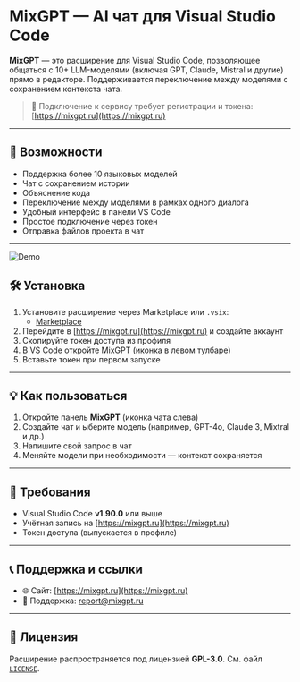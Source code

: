 # MixGPT — AI чат для Visual Studio Code

**MixGPT** — это расширение для Visual Studio Code, позволяющее общаться с 10+ LLM-моделями (включая GPT, Claude, Mistral и другие) прямо в редакторе. Поддерживается переключение между моделями с сохранением контекста чата.

> 🔐 Подключение к сервису требует регистрации и токена: [https://mixgpt.ru](https://mixgpt.ru)

---

## 🚀 Возможности

- Поддержка более 10 языковых моделей
- Чат с сохранением истории
- Объяснение кода
- Переключение между моделями в рамках одного диалога
- Удобный интерфейс в панели VS Code
- Простое подключение через токен
- Отправка файлов проекта в чат

---


![Demo](assets/ChatExample.gif)


## 🛠 Установка

1. Установите расширение через Marketplace или `.vsix`:
   - [Marketplace](https://marketplace.visualstudio.com/items?itemName=MixGPT.mixgpt)
2. Перейдите в [https://mixgpt.ru](https://mixgpt.ru) и создайте аккаунт
3. Скопируйте токен доступа из профиля
4. В VS Code откройте MixGPT (иконка в левом тулбаре)
5. Вставьте токен при первом запуске

---

## 💡 Как пользоваться

1. Откройте панель **MixGPT** (иконка чата слева)
2. Создайте чат и ыберите модель (например, GPT-4o, Claude 3, Mixtral и др.)
3. Напишите свой запрос в чат
4. Меняйте модели при необходимости — контекст сохраняется

---

## 📌 Требования

- Visual Studio Code **v1.90.0** или выше
- Учётная запись на [https://mixgpt.ru](https://mixgpt.ru)
- Токен доступа (выпускается в профиле)

---

## 📞 Поддержка и ссылки

- 🌐 Сайт: [https://mixgpt.ru](https://mixgpt.ru)
- 📧 Поддержка: report@mixgpt.ru

---

## 📝 Лицензия

Расширение распространяется под лицензией **GPL-3.0**. См. файл [`LICENSE`](./LICENSE).